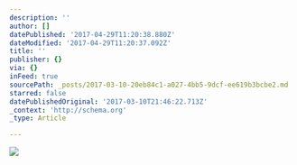 ```yaml
---
description: ''
author: []
datePublished: '2017-04-29T11:20:38.880Z'
dateModified: '2017-04-29T11:20:37.092Z'
title: ''
publisher: {}
via: {}
inFeed: true
sourcePath: _posts/2017-03-10-20eb84c1-a027-4bb5-9dcf-ee619b3bcbe2.md
starred: false
datePublishedOriginal: '2017-03-10T21:46:22.713Z'
_context: 'http://schema.org'
_type: Article

---
```

![](https://the-grid-user-content.s3-us-west-2.amazonaws.com/c5031503-7ab0-44be-8fb1-97c3e5b8e9be.jpg)